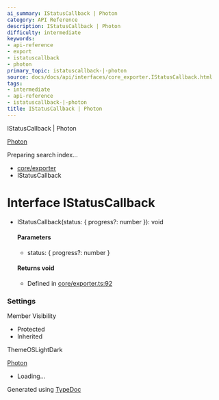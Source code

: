 ```yaml
---
ai_summary: IStatusCallback | Photon
category: API Reference
description: IStatusCallback | Photon
difficulty: intermediate
keywords:
- api-reference
- export
- istatuscallback
- photon
primary_topic: istatuscallback-|-photon
source: docs/docs/api/interfaces/core_exporter.IStatusCallback.html
tags:
- intermediate
- api-reference
- istatuscallback-|-photon
title: IStatusCallback | Photon
---
```

IStatusCallback | Photon

[Photon](../index.md)




Preparing search index...

* [core/exporter](../modules/core_exporter.md)
* IStatusCallback

# Interface IStatusCallback

* IStatusCallback(status: { progress?: number }): void

  #### Parameters

  + status: { progress?: number }

  #### Returns void

  + Defined in [core/exporter.ts:92](https://github.com/mwhite454/photon/blob/main/packages/photon/src/core/exporter.ts#L92)

### Settings

Member Visibility

* Protected
* Inherited

ThemeOSLightDark

[Photon](../index.md)

* Loading...

Generated using [TypeDoc](https://typedoc.org/)
